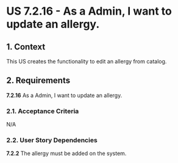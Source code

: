 # US 7.2.16 - As a Admin, I want to update an allergy.

## 1. Context

This US creates the functionality to edit an allergy from catalog.

## 2. Requirements

**7.2.16** As a Admin, I want to update an allergy.

### 2.1. Acceptance Criteria

N/A

### 2.2. User Story Dependencies

**7.2.2** The allergy must be added on the system.
